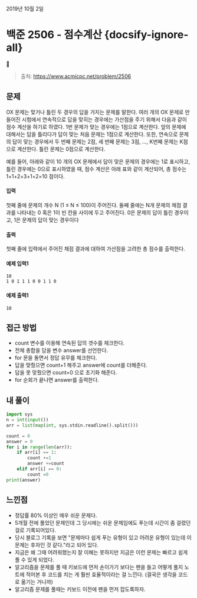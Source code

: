 
2019년 10월 2일

# 백준 2506 - 점수계산 {docsify-ignore-all}

> 출처: https://www.acmicpc.net/problem/2506

## 문제

OX 문제는 맞거나 틀린 두 경우의 답을 가지는 문제를 말한다. 여러 개의 OX 문제로 만들어진 시험에서 연속적으로 답을 맞히는 경우에는 가산점을 주기 위해서 다음과 같이 점수 계산을 하기로 하였다. 1번 문제가 맞는 경우에는 1점으로 계산한다. 앞의 문제에 대해서는 답을 틀리다가 답이 맞는 처음 문제는 1점으로 계산한다. 또한, 연속으로 문제의 답이 맞는 경우에서 두 번째 문제는 2점, 세 번째 문제는 3점, …, K번째 문제는 K점으로 계산한다. 틀린 문제는 0점으로 계산한다.

예를 들어, 아래와 같이 10 개의 OX 문제에서 답이 맞은 문제의 경우에는 1로 표시하고, 틀린 경우에는 0으로 표시하였을 때, 점수 계산은 아래 표와 같이 계산되어, 총 점수는 1+1+2+3+1+2=10 점이다.

#### 입력

첫째 줄에 문제의 개수 N (1 ≤ N ≤ 100)이 주어진다. 둘째 줄에는 N개 문제의 채점 결과를 나타내는 0 혹은 1이 빈 칸을 사이에 두고 주어진다. 0은 문제의 답이 틀린 경우이고, 1은 문제의 답이 맞는 경우이다

#### 출력

첫째 줄에 입력에서 주어진 채점 결과에 대하여 가산점을 고려한 총 점수를 출력한다.

#### 예제 입력1

```
10
1 0 1 1 1 0 0 1 1 0
```

#### 예제 출력1

```
10
```

## 접근 방법

- count 변수를 이용해 연속된 답의 갯수를 체크한다.
- 전체 총합을 담을 변수 answer를 선언한다.
- for 문을 돌면서 정답 유무를 체크한다.
- 답을 맞췄으면 count+1 해주고 answer에 count를 더해준다.
- 답을 못 맞췄으면 count=0 으로 초기화 해준다.
- for 순회가 끝나면 answer를 출력한다.

## 내 풀이

```python
import sys
n = int(input())
arr = list(map(int, sys.stdin.readline().split()))

count = 0
answer = 0
for i in range(len(arr)):
    if arr[i] == 1:
        count +=1
        answer +=count
    elif arr[i] == 0:
        count =0
print(answer)
```

## 느낀점

- 정답률 80% 이상인 매우 쉬운 문제다.
- 5개월 전에 풀었던 문제인데 그 당시에는 쉬운 문제임에도 푸는데 시간이 좀 걸렸던 걸로 기록되어있다.
- 당시 블로그 기록을 보면 "문제마다 쉽게 푸는 유형이 있고 어려운 유형이 있는데 이 문제는 후자인 것 같다."라고 되어 있다.
- 지금은 왜 그때 어려워했는지 잘 이해는 못하지만 지금은 이런 문제는 빠르고 쉽게 풀 수 있게 되었다.
- 알고리즘을 문제를 풀 때 키보드에 먼저 손이가기 보다는 펜을 들고 어떻게 풀지 노트에 적어본 후 코드를 치는 게 훨씬 효율적이라는 걸 느낀다. (결국은 생각을 코드로 옮기는 거니까)
- 알고리즘 문제를 풀때는 키보드 이전에 펜을 먼저 잡도록하자.
